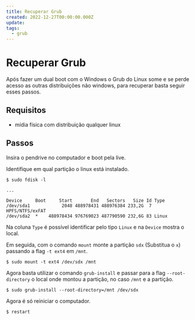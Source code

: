 ```yaml
---
title: Recuperar Grub
created: 2022-12-27T00:00:00.000Z
update: 
tags:
  - grub
---
```


# Recuperar Grub

Após fazer um dual boot com o Windows o Grub do Linux some e se perde acesso as outras distribuições não windows, para recuperar basta seguir esses passos.

## Requisitos

- mídia física com distribuição qualquer linux

## Passos

Insira o pendrive no computador e boot pela live.

Identifique em qual partição o linux está instalado. 

```
$ sudo fdisk -l
```
```
...

Device     Boot     Start       End   Sectors   Size Id Type
/dev/sda1            2048 488978431 488976384 233,2G  7 HPFS/NTFS/exFAT
/dev/sda2  *    488978434 976769023 487790590 232,6G 83 Linux
```

Na coluna `Type` é possível identificar pelo tipo `Linux` e na `Device` mostra o local.

Em seguida, com o comando `mount` monte a partição `sdx` (Substitua o `x`) passando a flag `-t ext4` em `/mnt`.

```
$ sudo mount -t ext4 /dev/sdx /mnt
```

Agora basta utilizar o comando `grub-install` e passar para a flag `--root-directory` o local onde montou a partição, no caso `/mnt` e a partição.

```
$ sudo grub-install --root-directory=/mnt /dev/sdx
```

Agora é só reiniciar o computador.

```
$ restart
```